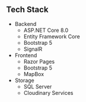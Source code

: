 ## Tech Stack
- Backend
  - ASP.NET Core 8.0
  - Entity Framework Core
  - Bootstrap 5
  - SignalR
- Frontend
  - Razor Pages
  - Bootstrap 5
  - MapBox
- Storage
  - SQL Server
  - Cloudinary Services

